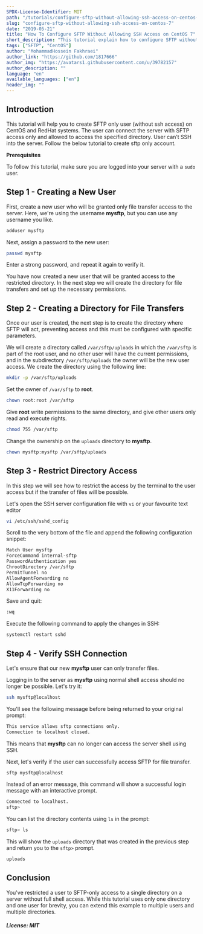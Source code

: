```yaml
---
SPDX-License-Identifier: MIT
path: "/tutorials/configure-sftp-without-allowing-ssh-access-on-centos-7"
slug: "configure-sftp-without-allowing-ssh-access-on-centos-7"
date: "2019-05-21"
title: "How To Configure SFTP Without Allowing SSH Access on CentOS 7"
short_description: "This tutorial explain how to configure SFTP without allowing SSH Access on CentOS 7"
tags: ["SFTP", "CentOS"]
author: "MohammadHossein Fakhraei"
author_link: "https://github.com/1817666"
author_img: "https://avatars1.githubusercontent.com/u/39782157"
author_description: ""
language: "en"
available_languages: ["en"]
header_img: ""
---
```


## Introduction

This tutorial will help you to create SFTP only user (without ssh access) on CentOS and RedHat systems. The user can connect the server with SFTP access only and allowed to access the specified directory. User can’t SSH into the server. Follow the below tutorial to create sftp only account.

**Prerequisites**

To follow this tutorial, make sure you are logged into your server with a `sudo` user.

## Step 1 - Creating a New User

First, create a new user who will be granted only file transfer access to the server. Here, we're using the username **mysftp**, but you can use any username you like.

```bash
adduser mysftp
```

Next, assign a password to the new user:

```bash
passwd mysftp
```

Enter a strong password, and repeat it again to verify it.

You have now created a new user that will be granted access to the restricted directory. In the next step we will create the directory for file transfers and set up the necessary permissions.

## Step 2 - Creating a Directory for File Transfers

Once our user is created, the next step is to create the directory where SFTP will act, preventing access and this must be configured with specific parameters.

We will create a directory called `/var/sftp/uploads` in which the `/var/sftp` is part of the root user, and no other user will have the current permissions, and in the subdirectory `/var/sftp/uploads` the owner will be the new user access. We create the directory using the following line:

```bash
mkdir -p /var/sftp/uploads
```

Set the owner of `/var/sftp` to **root**.

```bash
chown root:root /var/sftp
```

Give **root** write permissions to the same directory, and give other users only read and execute rights.

```bash
chmod 755 /var/sftp
```

Change the ownership on the `uploads` directory to **mysftp**.

```bash
chown mysftp:mysftp /var/sftp/uploads
```

## Step 3 - Restrict Directory Access

In this step we will see how to restrict the access by the terminal to the user access but if the transfer of files will be possible.

Let's open the SSH server configuration file with `vi` or your favourite text editor

```bash
vi /etc/ssh/sshd_config
```

Scroll to the very bottom of the file and append the following configuration snippet:

```bash
Match User mysftp
ForceCommand internal-sftp
PasswordAuthentication yes
ChrootDirectory /var/sftp
PermitTunnel no
AllowAgentForwarding no
AllowTcpForwarding no
X11Forwarding no
```

Save and quit:

```bash
:wq
```

Execute the following command to apply the changes in SSH:

```bash
systemctl restart sshd
```

## Step 4 - Verify SSH Connection

Let's ensure that our new **mysftp** user can only transfer files.

Logging in to the server as **mysftp** using normal shell access should no longer be possible. Let's try it:

```bash
ssh mysftp@localhost
```

You'll see the following message before being returned to your original prompt:

```bash
This service allows sftp connections only.
Connection to localhost closed.
```

This means that **mysftp** can no longer can access the server shell using SSH.

Next, let's verify if the user can successfully access SFTP for file transfer.

```bash
sftp mysftp@localhost
```

Instead of an error message, this command will show a successful login message with an interactive prompt.

```bash
Connected to localhost.
sftp>
```

You can list the directory contents using `ls` in the prompt:

```bash
sftp> ls
```

This will show the `uploads` directory that was created in the previous step and return you to the `sftp>` prompt.

```bash
uploads
```

## Conclusion

You've restricted a user to SFTP-only access to a single directory on a server without full shell access. While this tutorial uses only one directory and one user for brevity, you can extend this example to multiple users and multiple directories.

##### License: MIT

<!---

Contributors's Certificate of Origin

By making a contribution to this project, I certify that:

(a) The contribution was created in whole or in part by me and I have
    the right to submit it under the license indicated in the file; or

(b) The contribution is based upon previous work that, to the best of my
    knowledge, is covered under an appropriate license and I have the
    right under that license to submit that work with modifications,
    whether created in whole or in part by me, under the same license
    (unless I am permitted to submit under a different license), as
    indicated in the file; or

(c) The contribution was provided directly to me by some other person
    who certified (a), (b) or (c) and I have not modified it.

(d) I understand and agree that this project and the contribution are
    public and that a record of the contribution (including all personal
    information I submit with it, including my sign-off) is maintained
    indefinitely and may be redistributed consistent with this project
    or the license(s) involved.

Signed-off-by: [MohammadHossein Fakhraei eng.fakhraei@gmail.com]

-->
